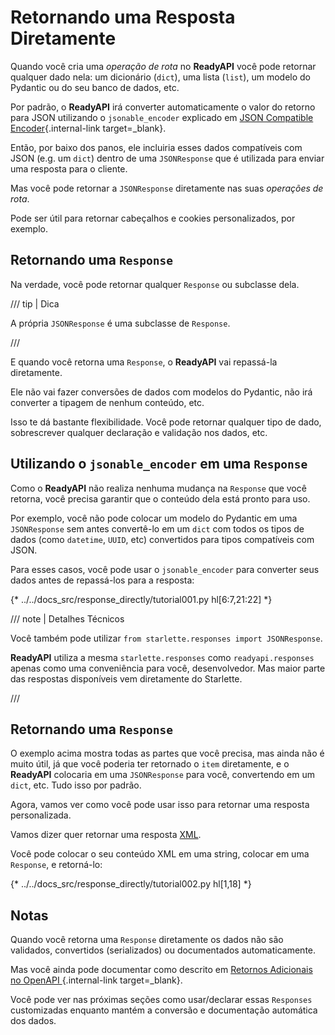 # Retornando uma Resposta Diretamente

Quando você cria uma *operação de rota* no **ReadyAPI** você pode retornar qualquer dado nela: um dicionário (`dict`), uma lista (`list`), um modelo do Pydantic ou do seu banco de dados, etc.

Por padrão, o **ReadyAPI** irá converter automaticamente o valor do retorno para JSON utilizando o `jsonable_encoder` explicado em [JSON Compatible Encoder](../tutorial/encoder.md){.internal-link target=_blank}.

Então, por baixo dos panos, ele incluiria esses dados compatíveis com JSON (e.g. um `dict`) dentro de uma `JSONResponse` que é utilizada para enviar uma resposta para o cliente.

Mas você pode retornar a `JSONResponse` diretamente nas suas *operações de rota*.

Pode ser útil para retornar cabeçalhos e cookies personalizados, por exemplo.

## Retornando uma `Response`

Na verdade, você pode retornar qualquer `Response` ou subclasse dela.

/// tip | Dica

A própria `JSONResponse` é uma subclasse de `Response`.

///

E quando você retorna uma `Response`, o **ReadyAPI** vai repassá-la diretamente.

Ele não vai fazer conversões de dados com modelos do Pydantic, não irá converter a tipagem de nenhum conteúdo, etc.

Isso te dá bastante flexibilidade. Você pode retornar qualquer tipo de dado, sobrescrever qualquer declaração e validação nos dados, etc.

## Utilizando o `jsonable_encoder` em uma `Response`

Como o **ReadyAPI** não realiza nenhuma mudança na `Response` que você retorna, você precisa garantir que o conteúdo dela está pronto para uso.

Por exemplo, você não pode colocar um modelo do Pydantic em uma `JSONResponse` sem antes convertê-lo em um `dict` com todos os tipos de dados (como `datetime`, `UUID`, etc) convertidos para tipos compatíveis com JSON.

Para esses casos, você pode usar o `jsonable_encoder` para converter seus dados antes de repassá-los para a resposta:

{* ../../docs_src/response_directly/tutorial001.py hl[6:7,21:22] *}

/// note | Detalhes Técnicos

Você também pode utilizar `from starlette.responses import JSONResponse`.

**ReadyAPI** utiliza a mesma `starlette.responses` como `readyapi.responses` apenas como uma conveniência para você, desenvolvedor. Mas maior parte das respostas disponíveis vem diretamente do Starlette.

///

## Retornando uma `Response`

O exemplo acima mostra todas as partes que você precisa, mas ainda não é muito útil, já que você poderia ter retornado o `item` diretamente, e o **ReadyAPI** colocaria em uma `JSONResponse` para você, convertendo em um `dict`, etc. Tudo isso por padrão.

Agora, vamos ver como você pode usar isso para retornar uma resposta personalizada.

Vamos dizer quer retornar uma resposta <a href="https://pt.wikipedia.org/wiki/XML" class="external-link" target="_blank">XML</a>.

Você pode colocar o seu conteúdo XML em uma string, colocar em uma `Response`, e retorná-lo:

{* ../../docs_src/response_directly/tutorial002.py hl[1,18] *}

## Notas

Quando você retorna uma `Response` diretamente os dados não são validados, convertidos (serializados) ou documentados automaticamente.

Mas você ainda pode documentar como descrito em [Retornos Adicionais no OpenAPI
](additional-responses.md){.internal-link target=_blank}.

Você pode ver nas próximas seções como usar/declarar essas `Responses` customizadas enquanto mantém a conversão e documentação automática dos dados.
